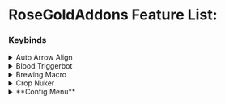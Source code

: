 


# RoseGoldAddons Feature List:
### Keybinds
<details>
<summary>Auto Arrow Align</summary>
	
- Click keybind to instantly solve Floor 7's Arrow Align terminal
		
</details>
<details>
<summary>Blood Triggerbot</summary>
	
- Toggle to shoot blood room enemies that are looked at
		
</details>
<details>
<summary>Brewing Macro</summary>
	
- Toggle to start automatically brewing potions
- Supports Speed and  Weakness potions
- Change modes and other options in the RoseGoldAddons config menu under "Alchemy"
	
</details>
<details>
<summary>Crop Nuker</summary>
	
- Toggle to start nuking
- Change configuration in the RoseGoldAddons config menu under "Farming"
- 
	
</details>

<details>
<summary>**Config Menu**</summary>
<p>

</p>
</details>
